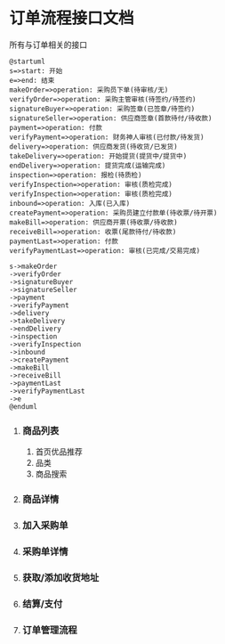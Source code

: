 # 订单流程接口文档
所有与订单相关的接口

```plantuml
@startuml
s=>start: 开始
e=>end: 结束
makeOrder=>operation: 采购员下单(待审核/无)
verifyOrder=>operation: 采购主管审核(待签约/待签约)
signatureBuyer=>operation: 采购签章(已签章/待签约)
signatureSeller=>operation: 供应商签章(首款待付/待收款)
payment=>operation: 付款
verifyPayment=>operation: 财务神人审核(已付款/待发货)
delivery=>operation: 供应商发货(待收货/已发货)
takeDelivery=>operation: 开始提货(提货中/提货中)
endDelivery=>operation: 提货完成(运输完成)
inspection=>operation: 报检(待质检)
verifyInspection=>operation: 审核(质检完成)
verifyInspection=>operation: 审核(质检完成)
inbound=>operation: 入库(已入库)
createPayment=>operation: 采购员建立付款单(待收票/待开票)
makeBill=>operation: 供应商开票(待收票/待收款)
receiveBill=>operation: 收票(尾款待付/待收款)
paymentLast=>operation: 付款
verifyPaymentLast=>operation: 审核(已完成/交易完成)

s->makeOrder
->verifyOrder
->signatureBuyer
->signatureSeller
->payment
->verifyPayment
->delivery
->takeDelivery
->endDelivery
->inspection
->verifyInspection
->inbound
->createPayment
->makeBill
->receiveBill
->paymentLast
->verifyPaymentLast
->e
@enduml
```

1. ### 商品列表
    1. 首页优品推荐
    1. 品类
    1. 商品搜索

1. ### 商品详情

1. ### 加入采购单

1. ### 采购单详情

1. ### 获取/添加收货地址

1. ### 结算/支付

1. ### 订单管理流程
